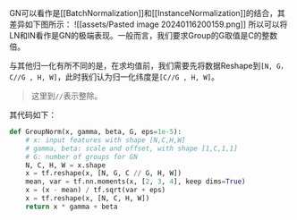 GN可以看作是[[BatchNormalization]]和[[InstanceNormalization]]的结合，其差异如下图所示：
![[assets/Pasted image 20240116200159.png]]
所以可以将LN和IN看作是GN的极端表现。一般而言，我们要求Group的G取值是C的整数倍。

与其他归一化有所不同的是，在求均值前，我们需要先将数据Reshape到`[N, G，C//G , H, W]`，此时我们认为归一化纬度是`[C//G , H, W]`。

> 这里到`//`表示整除。

其代码如下：
```python
def GroupNorm(x, gamma, beta, G, eps=1e-5):
    # x: input features with shape [N,C,H,W]
    # gamma, beta: scale and offset, with shape [1,C,1,1]
    # G: number of groups for GN
    N, C, H, W = x.shape
    x = tf.reshape(x, [N, G, C // G, H, W])
    mean, var = tf.nn.moments(x, [2, 3, 4], keep dims=True)
    x = (x - mean) / tf.sqrt(var + eps)
    x = tf.reshape(x, [N, C, H, W])
    return x * gamma + beta
```